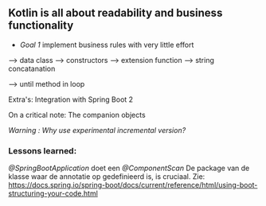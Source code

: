 ## Kotlin is all about readability and business functionality

- _Goal 1_ implement business rules with very little effort

--> data class
--> constructors
--> extension function
--> string concatanation

--> until method in loop

Extra's: Integration with Spring Boot 2

On a critical note:
The companion objects


_Warning : Why use experimental incremental version?_

### Lessons learned:
_@SpringBootApplication_ doet een _@ComponentScan_ De package van de klasse waar de annotatie
op gedefinieerd is, is cruciaal. 
Zie: https://docs.spring.io/spring-boot/docs/current/reference/html/using-boot-structuring-your-code.html